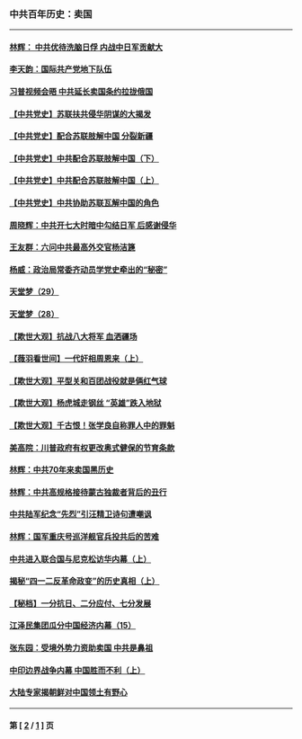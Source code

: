 ### 中共百年历史：卖国
---
#### [林辉： 中共优待洗脑日俘 内战中日军贡献大](../../pages/nf1176117/n13624644.md?08280430) 
#### [李天韵：国际共产党地下队伍](../../pages/nf1176117/n13611808.md?08280430) 
#### [习普视频会晤 中共延长卖国条约拉拢俄国](../../pages/nf1176117/n13060971.md?08280430) 
#### [【中共党史】苏联扶共侵华阴谋的大揭发](../../pages/nf1176117/n13056050.md?08280430) 
#### [【中共党史】配合苏联肢解中国 分裂新疆](../../pages/nf1176117/n13040700.md?08280430) 
#### [【中共党史】中共配合苏联肢解中国（下）](../../pages/nf1176117/n13035660.md?08280430) 
#### [【中共党史】中共配合苏联肢解中国（上）](../../pages/nf1176117/n13030262.md?08280430) 
#### [【中共党史】中共协助苏联瓦解中国的角色](../../pages/nf1176117/n13018109.md?08280430) 
#### [周晓辉：中共开七大时暗中勾结日军 后感谢侵华](../../pages/nf1176117/n12921960.md?08280430) 
#### [王友群：六问中共最高外交官杨洁篪](../../pages/nf1176117/n12836495.md?08280430) 
#### [杨威：政治局常委齐动员学党史牵出的“秘密”](../../pages/nf1176117/n12764642.md?08280430) 
#### [天堂梦（29）](../../pages/nf1176117/n12408465.md?08280430) 
#### [天堂梦（28）](../../pages/nf1176117/n12408309.md?08280430) 
#### [【欺世大观】抗战八大将军 血洒疆场](../../pages/nf1176117/n12357044.md?08280430) 
#### [【薇羽看世间】一代奸相周恩来（上）](../../pages/nf1176117/n12401109.md?08280430) 
#### [【欺世大观】平型关和百团战役就是俩红气球](../../pages/nf1176117/n12359157.md?08280430) 
#### [【欺世大观】杨虎城走钢丝 “英雄”跌入地狱](../../pages/nf1176117/n12358840.md?08280430) 
#### [【欺世大观】千古恨！张学良自称罪人中的罪魁](../../pages/nf1176117/n12358629.md?08280430) 
#### [美高院：川普政府有权更改奥式健保的节育条款](../../pages/nf1176117/n12242171.md?08280430) 
#### [林辉：中共70年来卖国黑历史](../../pages/nf1176117/n11552181.md?08280430) 
#### [林辉：中共高规格接待蒙古独裁者背后的丑行](../../pages/nf1176117/n11225005.md?08280430) 
#### [中共陆军纪念“先烈”引汪精卫诗句遭嘲讽](../../pages/nf1176117/n11153345.md?08280430) 
#### [林辉：国军重庆号巡洋舰官兵投共后的苦难](../../pages/nf1176117/n10997801.md?08280430) 
#### [中共进入联合国与尼克松访华内幕（上）](../../pages/nf1176117/n10138788.md?08280430) 
#### [揭秘“四一二反革命政变”的历史真相（上）](../../pages/nf1176117/n9996650.md?08280430) 
#### [【秘档】一分抗日、二分应付、七分发展](../../pages/nf1176117/n9331484.md?08280430) 
#### [江泽民集团瓜分中国经济内幕（15）](../../pages/nf1176117/n9268584.md?08280430) 
#### [张东园：受境外势力资助卖国 中共是鼻祖](../../pages/nf1176117/n9272480.md?08280430) 
#### [中印边界战争内幕 中国胜而不利（上）](../../pages/nf1176117/n9252458.md?08280430) 
#### [大陆专家揭朝鲜对中国领土有野心](../../pages/nf1176117/n9074056.md?08280430) 

---
#### 第 [ [2](./2.md?08280430) / [1](./1.md?08280430) ] 页
